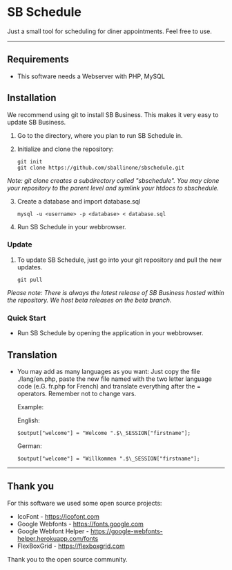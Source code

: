 # SB Schedule

Just a small tool for scheduling for diner appointments.
Feel free to use.

* * *

## Requirements

-   This software needs a Webserver with PHP, MySQL

## Installation

We recommend using git to install SB Business. This makes it very easy to update SB Business.

1.  Go to the directory, where you plan to run SB Schedule in.
2.  Initialize and clone the repository: 

    ```
    git init
    git clone https://github.com/sballinone/sbschedule.git
    ```

_Note: git clone creates a subdirectory called "sbschedule". You may clone your repository to the parent level and symlink your htdocs to sbschedule._

3.  Create a database and import database.sql
    
    ```
    mysql -u <username> -p <database> < database.sql
    ```

4.  Run SB Schedule in your webbrowser.

### Update

1.  To update SB Schedule, just go into your git repository and pull the new updates.

    ```
    git pull
    ```

_Please note: There is always the latest release of SB Business hosted within the repository. We host beta releases on the beta branch._

### Quick Start

-   Run SB Schedule by opening the application in your webbrowser.

## Translation

-   You may add as many languages as you want: Just copy the file ./lang/en.php, paste the new file named with the two letter language code (e.G. fr.php for French) and translate everything after the = operators. Remember not to change vars.

    Example: 

    English: 

        $output["welcome"] = "Welcome ".$\_SESSION["firstname"]; 

    German: 

        $output["welcome"] = "Willkommen ".$\_SESSION["firstname"];

* * *

## Thank you

For this software we used some open source projects:

-   IcoFont - <https://icofont.com>
-   Google Webfonts - <https://fonts.google.com>
-   Google Webfont Helper - <https://google-webfonts-helper.herokuapp.com/fonts>
-   FlexBoxGrid - <https://flexboxgrid.com>

Thank you to the open source community.
